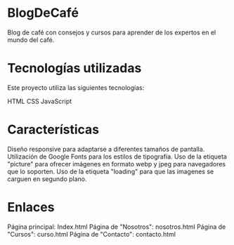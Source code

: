 # BlogDeCafé
Blog de café con consejos y cursos para aprender de los expertos en el mundo del café.

# Tecnologías utilizadas
Este proyecto utiliza las siguientes tecnologías:

HTML
CSS
JavaScript
# Características
Diseño responsive para adaptarse a diferentes tamaños de pantalla.
Utilización de Google Fonts para los estilos de tipografía.
Uso de la etiqueta "picture" para ofrecer imágenes en formato webp y jpeg para navegadores que lo soporten.
Uso de la etiqueta "loading" para que las imagenes se carguen en segundo plano.
# Enlaces
Página principal: Index.html
Página de "Nosotros": nosotros.html
Página de "Cursos": curso.html
Página de "Contacto": contacto.html
